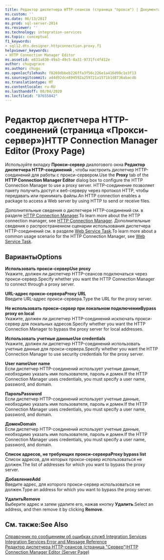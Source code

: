 ```yaml
---
title: Редактор диспетчера HTTP-сеансов (страница "прокси") | Документация Майкрософт
ms.custom: ''
ms.date: 06/13/2017
ms.prod: sql-server-2014
ms.reviewer: ''
ms.technology: integration-services
ms.topic: conceptual
f1_keywords:
- sql12.dts.designer.httpconnection.proxy.f1
helpviewer_keywords:
- HTTP Connection Manager Editor
ms.assetid: e831a830-49a3-49c5-8a31-9731fc4fd12e
author: chugugrace
ms.author: chugu
ms.openlocfilehash: f8269dbbeb226ffa3f56c226e1a416d99c1e3f13
ms.sourcegitcommit: ad4d92dce894592a259721a1571b1d8736abacdb
ms.translationtype: MT
ms.contentlocale: ru-RU
ms.lasthandoff: 08/04/2020
ms.locfileid: "87655842"
---
```

# <a name="http-connection-manager-editor-proxy-page"></a><span data-ttu-id="dab07-102">Редактор диспетчера HTTP-соединений (страница «Прокси-сервер»)</span><span class="sxs-lookup"><span data-stu-id="dab07-102">HTTP Connection Manager Editor (Proxy Page)</span></span>
  <span data-ttu-id="dab07-103">Используйте вкладку **Прокси-сервер** диалогового окна **Редактор диспетчера HTTP-соединений** , чтобы настроить диспетчер HTTP-соединений для работы с прокси-сервером.</span><span class="sxs-lookup"><span data-stu-id="dab07-103">Use the **Proxy** tab of the **HTTP Connection Manager Editor** dialog box to configure the HTTP Connection Manager to use a proxy server.</span></span> <span data-ttu-id="dab07-104">HTTP-соединение позволяет пакету получить доступ к веб-серверу через протокол HTTP, чтобы передавать или принимать файлы.</span><span class="sxs-lookup"><span data-stu-id="dab07-104">An HTTP connection enables a package to access a Web server by using HTTP to send or receive files.</span></span>  
  
 <span data-ttu-id="dab07-105">Дополнительные сведения о диспетчере HTTP-соединений см. в разделе [HTTP Connection Manager](connection-manager/http-connection-manager.md).</span><span class="sxs-lookup"><span data-stu-id="dab07-105">To learn more about the HTTP connection manager, see [HTTP Connection Manager](connection-manager/http-connection-manager.md).</span></span> <span data-ttu-id="dab07-106">Дополнительные сведения о распространенном сценарии использования диспетчера HTTP-соединений см. в разделе [Web Service Task](control-flow/web-service-task.md).</span><span class="sxs-lookup"><span data-stu-id="dab07-106">To learn more about a common usage scenario for the HTTP Connection Manager, see [Web Service Task](control-flow/web-service-task.md).</span></span>  
  
## <a name="options"></a><span data-ttu-id="dab07-107">Варианты</span><span class="sxs-lookup"><span data-stu-id="dab07-107">Options</span></span>  
 <span data-ttu-id="dab07-108">**Использовать прокси-сервер**</span><span class="sxs-lookup"><span data-stu-id="dab07-108">**Use proxy**</span></span>  
 <span data-ttu-id="dab07-109">Укажите, должен ли диспетчер HTTP-сеансов подключаться через прокси-сервер.</span><span class="sxs-lookup"><span data-stu-id="dab07-109">Specify whether you want the HTTP Connection Manager to connect through a proxy server.</span></span>  
  
 <span data-ttu-id="dab07-110">**URL-адрес прокси-сервера**</span><span class="sxs-lookup"><span data-stu-id="dab07-110">**Proxy URL**</span></span>  
 <span data-ttu-id="dab07-111">Введите URL-адрес прокси-сервера.</span><span class="sxs-lookup"><span data-stu-id="dab07-111">Type the URL for the proxy server.</span></span>  
  
 <span data-ttu-id="dab07-112">**Не использовать прокси-сервер при локальном подключении**</span><span class="sxs-lookup"><span data-stu-id="dab07-112">**Bypass proxy on local**</span></span>  
 <span data-ttu-id="dab07-113">Укажите, должен ли диспетчер HTTP-соединений исключать прокси-сервер для локальных адресов.</span><span class="sxs-lookup"><span data-stu-id="dab07-113">Specify whether you want the HTTP Connection Manager to bypass the proxy server for local addresses.</span></span>  
  
 <span data-ttu-id="dab07-114">**Использовать учетные данные**</span><span class="sxs-lookup"><span data-stu-id="dab07-114">**Use credentials**</span></span>  
 <span data-ttu-id="dab07-115">Укажите, должен ли диспетчер HTTP-соединений использовать учетные данные для прокси-сервера.</span><span class="sxs-lookup"><span data-stu-id="dab07-115">Specify whether you want the HTTP Connection Manager to use security credentials for the proxy server.</span></span>  
  
 <span data-ttu-id="dab07-116">**User name**</span><span class="sxs-lookup"><span data-stu-id="dab07-116">**User name**</span></span>  
 <span data-ttu-id="dab07-117">Если диспетчер HTTP-соединений использует учетные данные, необходимо указать имя пользователя, пароль и домен.</span><span class="sxs-lookup"><span data-stu-id="dab07-117">If the HTTP Connection Manager uses credentials, you must specify a user name, password, and domain.</span></span>  
  
 <span data-ttu-id="dab07-118">**Пароль**</span><span class="sxs-lookup"><span data-stu-id="dab07-118">**Password**</span></span>  
 <span data-ttu-id="dab07-119">Если диспетчер HTTP-соединений использует учетные данные, необходимо указать имя пользователя, пароль и домен.</span><span class="sxs-lookup"><span data-stu-id="dab07-119">If the HTTP Connection Manager uses credentials, you must specify a user name, password, and domain.</span></span>  
  
 <span data-ttu-id="dab07-120">**Домен**</span><span class="sxs-lookup"><span data-stu-id="dab07-120">**Domain**</span></span>  
 <span data-ttu-id="dab07-121">Если диспетчер HTTP-соединений использует учетные данные, необходимо указать имя пользователя, пароль и домен.</span><span class="sxs-lookup"><span data-stu-id="dab07-121">If the HTTP Connection Manager uses credentials, you must specify a user name, password, and domain.</span></span>  
  
 <span data-ttu-id="dab07-122">**Список адресов, не требующих прокси-сервера**</span><span class="sxs-lookup"><span data-stu-id="dab07-122">**Proxy bypass list**</span></span>  
 <span data-ttu-id="dab07-123">Список адресов, для которых прокси-сервер использоваться не должен.</span><span class="sxs-lookup"><span data-stu-id="dab07-123">The list of addresses for which  you want to bypass the proxy server.</span></span>  
  
 <span data-ttu-id="dab07-124">**Добавление**</span><span class="sxs-lookup"><span data-stu-id="dab07-124">**Add**</span></span>  
 <span data-ttu-id="dab07-125">Введите адрес, для которого прокси-сервер использоваться не должен.</span><span class="sxs-lookup"><span data-stu-id="dab07-125">Type an address for which you want to bypass the proxy server.</span></span>  
  
 <span data-ttu-id="dab07-126">**Удалить**</span><span class="sxs-lookup"><span data-stu-id="dab07-126">**Remove**</span></span>  
 <span data-ttu-id="dab07-127">Выберите адрес и затем удалите его, нажав кнопку **Удалить**.</span><span class="sxs-lookup"><span data-stu-id="dab07-127">Select an address, and then remove it by clicking **Remove**.</span></span>  
  
## <a name="see-also"></a><span data-ttu-id="dab07-128">См. также:</span><span class="sxs-lookup"><span data-stu-id="dab07-128">See Also</span></span>  
 <span data-ttu-id="dab07-129">[Справочник по сообщениям об ошибках служб Integration Services](../../2014/integration-services/integration-services-error-and-message-reference.md) </span><span class="sxs-lookup"><span data-stu-id="dab07-129">[Integration Services Error and Message Reference](../../2014/integration-services/integration-services-error-and-message-reference.md) </span></span>  
 [<span data-ttu-id="dab07-130">Редактор диспетчера HTTP-сеансов (страница "Сервер")</span><span class="sxs-lookup"><span data-stu-id="dab07-130">HTTP Connection Manager Editor &#40;Server Page&#41;</span></span>](../../2014/integration-services/http-connection-manager-editor-server-page.md)  
  
  
